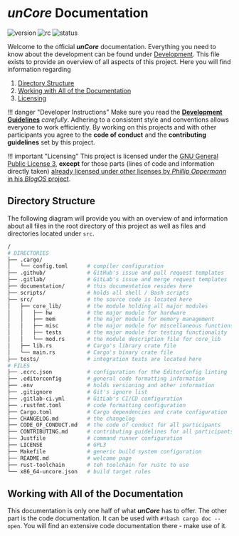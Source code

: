 # _unCore_ Documentation

![version](https://img.shields.io/badge/version-v0.1.0-black?&style=for-the-badge)
![rc](https://img.shields.io/badge/RC1-ALPHA1-F7F5FB?&style=for-the-badge)
![status](https://img.shields.io/badge/status-UNSTABLE-FBB444?&style=for-the-badge)

Welcome to the official **_unCore_** documentation. Everything you need to know about the development can be found under [Development](./development.md). This file exists to provide an overview of all aspects of this project. Here you will find information regarding

1. [Directory Structure](#directory-structure)
2. [Working with All of the Documentation](#working-with-all-of-the-documentation)
3. [Licensing](#licensing)

!!! danger "Developer Instructions"
    Make sure you read the [**Development Guidelines**](./development.md) _carefully_. Adhering to a consistent style and conventions allows everyone to work efficiently. By working on this projects and with other participants you agree to the **code of conduct** and the **contributing guidelines** set by this project.

!!! important "Licensing"
    This project is licensed under the [GNU General Public License 3][license::test], **except** for those parts (lines of code and information directly taken) [already licensed under other licenses by _Phillip Oppermann_ in his _BlogOS_ project][license::phil-op-blog-os].

[license::test]: https://www.gnu.org/licenses/gpl-3.0.txt
[license::phil-op-blog-os]: https://github.com/phil-opp/blog_os#license

## Directory Structure

The following diagram will provide you with an overview of and information about all files in the root directory of this project as well as files and directories located under `src`.

``` BASH
/
# DIRECTORIES
├── .cargo/
│   └── config.toml      # compiler configuration
├── .github/             # GitHub's issue and pull request templates
├── .gitlab/             # GitLab's issue and merge request templates
├── documentation/       # this documentation resides here
├── scripts/             # holds all shell / Bash scripts
├── src/                 # the source code is located here
│   ├── core_lib/        # the module holding all major modules
│   │   ├── hw           # the major module for hardware
│   │   ├── mem          # the major module for memory management
│   │   ├── misc         # the major module for miscellaneous functions
│   │   ├── tests        # the major module for testing functionality
│   │   └── mod.rs       # the module description file for core_lib
│   ├── lib.rs           # Cargo's library crate file
│   └── main.rs          # Cargo's binary crate file
├── tests/               # integration tests are located here
# FILES
├── .ecrc.json           # configuration for the EditorConfig linting
├── .editorconfig        # general code formatting information
├── .env                 # holds versioning and other information
├── .gitignore           # Git's ignore list
├── .gitlab-ci.yml       # GitLab's CI/CD configuration
├── .rustfmt.toml        # code formatting configuration
├── Cargo.toml           # Cargo dependencies and crate configuration
├── CHANGELOG.md         # the changelog
├── CODE_OF_CONDUCT.md   # the code of conduct for all participants
├── CONTRIBUTING.md      # contributing guidelines for all participants
├── Justfile             # command runner configuration
├── LICENSE              # GPL3
├── Makefile             # generic build system configuration
├── README.md            # welcome page
├── rust-toolchain       # teh toolchain for rustc to use
└── x86_64-uncore.json   # build target rules
```

## Working with All of the Documentation

This documentation is only one half of what **_unCore_** has to offer. The other part is the code documentation. It can be used with `#!bash cargo doc --open`. You will find an extensive code documentation there - make use of it.
